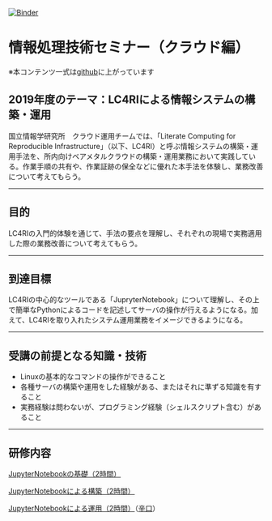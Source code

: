 [![Binder](https://mybinder.org/badge_logo.svg)](https://mybinder.org/v2/gh/mnagaku/seminar-lc4ri/master)

# 情報処理技術セミナー（クラウド編）

※本コンテンツ一式は[github](https://github.com/mnagaku/seminar-lc4ri)に上がっています

## 2019年度のテーマ：LC4RIによる情報システムの構築・運用

国立情報学研究所　クラウド運用チームでは、「Literate Computing for Reproducible Infrastructure」（以下、LC4RI）と呼ぶ情報システムの構築・運用手法を、所内向けベアメタルクラウドの構築・運用業務において実践している。作業手順の共有や、作業証跡の保全などに優れた本手法を体験し、業務改善について考えてもらう。

----

## 目的

LC4RIの入門的体験を通じて、手法の要点を理解し、それぞれの現場で実務適用した際の業務改善について考えてもらう。

----

## 到達目標

LC4RIの中心的なツールである「JupryterNotebook」について理解し、その上で簡単なPythonによるコードを記述してサーバの操作が行えるようになる。加えて、LC4RIを取り入れたシステム運用業務をイメージできるようになる。

----

## 受講の前提となる知識・技術

- Linuxの基本的なコマンドの操作ができること
- 各種サーバの構築や運用をした経験がある、またはそれに準ずる知識を有すること
- 実務経験は問わないが、プログラミング経験（シェルスクリプト含む）があること

----

## 研修内容

[JupyterNotebookの基礎（2時間）](./基礎.ipynb)

[JupyterNotebookによる構築（2時間）](./構築.ipynb)

[JupyterNotebookによる運用（2時間）](./運用.ipynb)（[辛口](./運用辛口.ipynb)）
